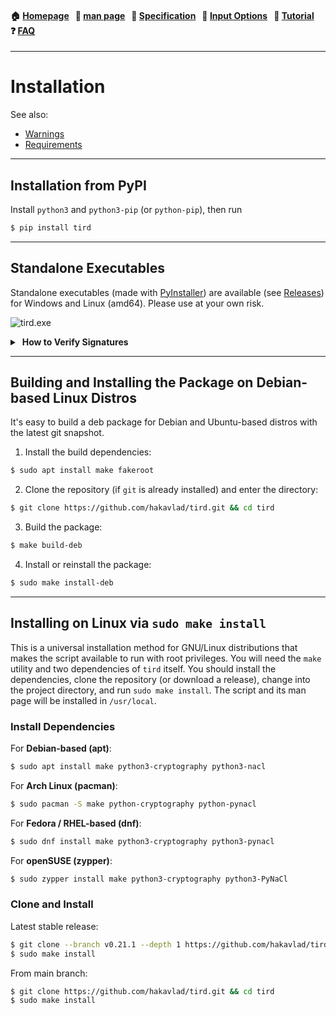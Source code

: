
<h4 align="left">
  🏠&nbsp;<a href="https://github.com/hakavlad/tird">Homepage</a> &nbsp;
  📜&nbsp;<a href="https://github.com/hakavlad/tird/blob/main/docs/MANPAGE.md">man&nbsp;page</a> &nbsp;
  📑&nbsp;<a href="https://github.com/hakavlad/tird/blob/main/docs/SPECIFICATION.md">Specification</a> &nbsp;
  📄&nbsp;<a href="https://github.com/hakavlad/tird/blob/main/docs/INPUT_OPTIONS.md">Input&nbsp;Options</a> &nbsp;
  📖&nbsp;<a href="https://github.com/hakavlad/tird/blob/main/docs/tutorial/README.md">Tutorial</a> &nbsp;
  ❓&nbsp;<a href="https://github.com/hakavlad/tird/blob/main/docs/FAQ.md">FAQ</a>
</h4>

---

# Installation

See also:

- [Warnings](https://github.com/hakavlad/tird#warnings)
- [Requirements](https://github.com/hakavlad/tird#requirements)

---

## Installation from PyPI

Install `python3` and `python3-pip` (or `python-pip`), then run

```bash
$ pip install tird
```

---


## Standalone Executables

Standalone executables (made with [PyInstaller](https://pyinstaller.org/en/stable/)) are available (see [Releases](https://github.com/hakavlad/tird/releases)) for Windows and Linux (amd64). Please use at your own risk.

![tird.exe](https://i.imgur.com/OEjFcKk.png)

<details>
  <summary>&nbsp;<b>How to Verify Signatures</b></summary>

Use [Minisign](https://jedisct1.github.io/minisign/) to verify signatures. You can find my public key [here](https://github.com/hakavlad/hakavlad).

For example:

```bash
$ minisign -Vm  tird-v0.20.0-linux-amd64.zip -P RWQLYkPbRQ8b56zEe8QdbjLFqC9UrjOaYxW5JxwsWV7v0ct/F/XfJlel
```

This requires the signature `tird-v0.20.0-linux-amd64.zip.minisig` to be present in the same directory.
</details>

---


## Building and Installing the Package on Debian-based Linux Distros

It's easy to build a deb package for Debian and Ubuntu-based distros with the latest git snapshot.

1. Install the build dependencies:

```bash
$ sudo apt install make fakeroot
```

2. Clone the repository (if `git` is already installed) and enter the directory:

```bash
$ git clone https://github.com/hakavlad/tird.git && cd tird
```

3. Build the package:

```bash
$ make build-deb
```

4. Install or reinstall the package:

```bash
$ sudo make install-deb
```

---


## Installing on Linux via `sudo make install`

This is a universal installation method for GNU/Linux distributions that makes the script available to run with root privileges. You will need the `make` utility and two dependencies of `tird` itself. You should install the dependencies, clone the repository (or download a release), change into the project directory, and run `sudo make install`. The script and its man page will be installed in `/usr/local`.

### Install Dependencies

For **Debian-based (apt)**:

```bash
$ sudo apt install make python3-cryptography python3-nacl
```

For **Arch Linux (pacman)**:

```bash
$ sudo pacman -S make python-cryptography python-pynacl
```

For **Fedora / RHEL-based (dnf)**:

```bash
$ sudo dnf install make python3-cryptography python3-pynacl
```

For **openSUSE (zypper)**:

```bash
$ sudo zypper install make python3-cryptography python3-PyNaCl
```

### Clone and Install

Latest stable release:

```bash
$ git clone --branch v0.21.1 --depth 1 https://github.com/hakavlad/tird.git && cd tird
$ sudo make install
```

From main branch:

```bash
$ git clone https://github.com/hakavlad/tird.git && cd tird
$ sudo make install
```



















